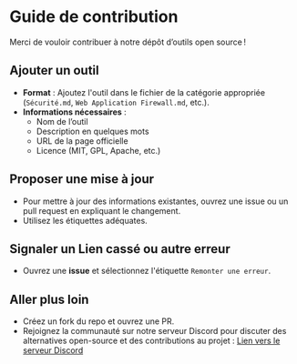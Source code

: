 # Guide de contribution

Merci de vouloir contribuer à notre dépôt d’outils open source !

## Ajouter un outil
- **Format** : Ajoutez l'outil dans le fichier de la catégorie appropriée (`Sécurité.md`, `Web Application Firewall.md`, etc.).
- **Informations nécessaires** :
  - Nom de l’outil
  - Description en quelques mots
  - URL de la page officielle
  - Licence (MIT, GPL, Apache, etc.)

## Proposer une mise à jour
- Pour mettre à jour des informations existantes, ouvrez une issue ou un pull request en expliquant le changement.
- Utilisez les étiquettes adéquates.
  
## Signaler un Lien cassé ou autre erreur
- Ouvrez une **issue** et sélectionnez l'étiquette `Remonter une erreur`.

## Aller plus loin
- Créez un fork du repo et ouvrez une PR.
- Rejoignez la communauté sur notre serveur Discord pour discuter des alternatives open-source et des contributions au projet : [Lien vers le serveur Discord](https://discord.gg/XqgdnZFQzF)


